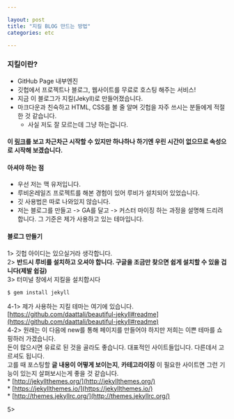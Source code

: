 ```yaml
---

layout: post
title: "지킬 BLOG 만드는 방법"
categories: etc

---
```


### 지킬이란?
* GitHub Page 내부엔진
* 깃헙에서 프로젝트나 블로그, 웹사이트를 무료로 호스팅 해주는 서비스!
* 지금 이 블로그가 지킬(Jekyll)로 만들어졌습니다.
* 마크다운과 친숙하고 HTML, CSS를 볼 줄 알며 깃헙을 자주 쓰시는 분들에게 적절한 것 같습니다.
    * 사실 저도 잘 모르는데 그냥 하는겁니다.

#### 이 [링크](http://jekyllrb-ko.github.io/docs/quickstart/)를 보고 차근차근 시작할 수 있지만 하나하나 하기엔 우린 시간이 없으므로 속성으로 시작해 보겠습니다.

#### 아셔야 하는 점
* 우선 저는 맥 유저입니다.
* 루비온레일즈 프로젝트를 해본 경험이 있어 루비가 설치되어 있었습니다.
* 깃 사용법은 따로 나와있지 않습니다.
* 저는 블로그를 만들고 -> GA를 달고 -> 커스터 마이징 하는 과정을 설명해 드리려 합니다. 그 기준은 제가 사용하고 있는 테마입니다.

#### 블로그 만들기
1> 깃헙 아이디는 있으실거라 생각합니다. <br/>
2> **반드시 루비를 설치하고 오셔야 합니다. 구글을 조금만 찾으면 쉽게 설치할 수 있을 겁니다(제발 쉽길)** <br/>
3> 터미널 창에서 지킬을 설치합시다 <br/>

```
$ gem install jekyll
```

4-1> 제가 사용하는 지킬 테마는 여기에 있습니다.[https://github.com/daattali/beautiful-jekyll#readme](https://github.com/daattali/beautiful-jekyll#readme)<br/>
4-2> 원래는 이 다음에 new를 통해 페이지를 만들어야 하지만 저희는 이쁜 테마를 쇼핑하러 가겠습니다.<br/>
돈이 많으시면 유료로 된 것을 골라도 좋습니다. 대표적인 사이트들입니다. 다른데서 고르셔도 됩니다.<br/>
고를 때 포스팅할 **글 내용이 어떻게 보이는지**, **카테고라이징** 이 필요한 사이트면 그런 기능이 있는지 살펴보시는게 좋을 것 같습니다.<br/>
    * [http://jekyllthemes.org/](http://jekyllthemes.org/)<br/>
    * [https://jekyllthemes.io/](https://jekyllthemes.io/)<br/>
    * [http://themes.jekyllrc.org/](http://themes.jekyllrc.org/)<br/>

5>
